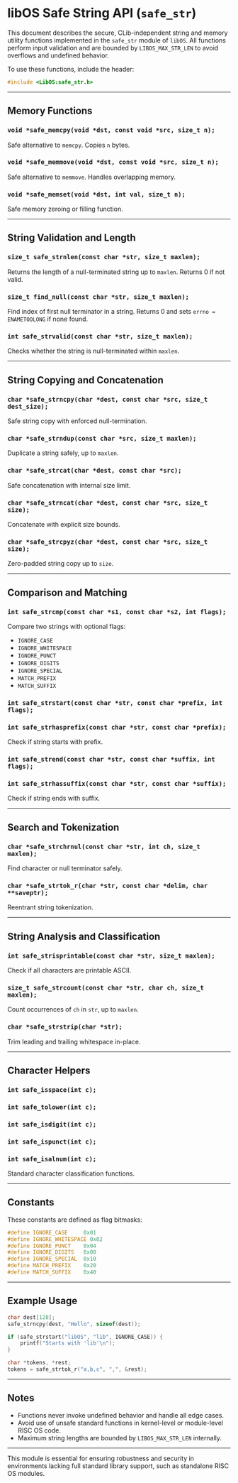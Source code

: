 # libOS Safe String API (`safe_str`)

This document describes the secure, CLib-independent string and memory utility functions implemented in the `safe_str` module of `libOS`. All functions perform input validation and are bounded by `LIBOS_MAX_STR_LEN` to avoid overflows and undefined behavior.

To use these functions, include the header:

```c
#include <LibOS:safe_str.h>
```

---

## Memory Functions

### `void *safe_memcpy(void *dst, const void *src, size_t n);`

Safe alternative to `memcpy`. Copies `n` bytes.

### `void *safe_memmove(void *dst, const void *src, size_t n);`

Safe alternative to `memmove`. Handles overlapping memory.

### `void *safe_memset(void *dst, int val, size_t n);`

Safe memory zeroing or filling function.

---

## String Validation and Length

### `size_t safe_strnlen(const char *str, size_t maxlen);`

Returns the length of a null-terminated string up to `maxlen`. Returns 0 if not valid.

### `size_t find_null(const char *str, size_t maxlen);`

Find index of first null terminator in a string. Returns 0 and sets `errno = ENAMETOOLONG` if none found.

### `int safe_strvalid(const char *str, size_t maxlen);`

Checks whether the string is null-terminated within `maxlen`.

---

## String Copying and Concatenation

### `char *safe_strncpy(char *dest, const char *src, size_t dest_size);`

Safe string copy with enforced null-termination.

### `char *safe_strndup(const char *src, size_t maxlen);`

Duplicate a string safely, up to `maxlen`.

### `char *safe_strcat(char *dest, const char *src);`

Safe concatenation with internal size limit.

### `char *safe_strncat(char *dest, const char *src, size_t size);`

Concatenate with explicit size bounds.

### `char *safe_strcpyz(char *dest, const char *src, size_t size);`

Zero-padded string copy up to `size`.

---

## Comparison and Matching

### `int safe_strcmp(const char *s1, const char *s2, int flags);`

Compare two strings with optional flags:

* `IGNORE_CASE`
* `IGNORE_WHITESPACE`
* `IGNORE_PUNCT`
* `IGNORE_DIGITS`
* `IGNORE_SPECIAL`
* `MATCH_PREFIX`
* `MATCH_SUFFIX`

### `int safe_strstart(const char *str, const char *prefix, int flags);`

### `int safe_strhasprefix(const char *str, const char *prefix);`

Check if string starts with prefix.

### `int safe_strend(const char *str, const char *suffix, int flags);`

### `int safe_strhassuffix(const char *str, const char *suffix);`

Check if string ends with suffix.

---

## Search and Tokenization

### `char *safe_strchrnul(const char *str, int ch, size_t maxlen);`

Find character or null terminator safely.

### `char *safe_strtok_r(char *str, const char *delim, char **saveptr);`

Reentrant string tokenization.

---

## String Analysis and Classification

### `int safe_strisprintable(const char *str, size_t maxlen);`

Check if all characters are printable ASCII.

### `size_t safe_strcount(const char *str, char ch, size_t maxlen);`

Count occurrences of `ch` in `str`, up to `maxlen`.

### `char *safe_strstrip(char *str);`

Trim leading and trailing whitespace in-place.

---

## Character Helpers

### `int safe_isspace(int c);`

### `int safe_tolower(int c);`

### `int safe_isdigit(int c);`

### `int safe_ispunct(int c);`

### `int safe_isalnum(int c);`

Standard character classification functions.

---

## Constants

These constants are defined as flag bitmasks:

```c
#define IGNORE_CASE     0x01
#define IGNORE_WHITESPACE 0x02
#define IGNORE_PUNCT    0x04
#define IGNORE_DIGITS   0x08
#define IGNORE_SPECIAL  0x10
#define MATCH_PREFIX    0x20
#define MATCH_SUFFIX    0x40
```

---

## Example Usage

```c
char dest[128];
safe_strncpy(dest, "Hello", sizeof(dest));

if (safe_strstart("libOS", "lib", IGNORE_CASE)) {
    printf("Starts with 'lib'\n");
}

char *tokens, *rest;
tokens = safe_strtok_r("a,b,c", ",", &rest);
```

---

## Notes

* Functions never invoke undefined behavior and handle all edge cases.
* Avoid use of unsafe standard functions in kernel-level or module-level RISC OS code.
* Maximum string lengths are bounded by `LIBOS_MAX_STR_LEN` internally.

---

This module is essential for ensuring robustness and security in environments lacking full standard library support, such as standalone RISC OS modules.
